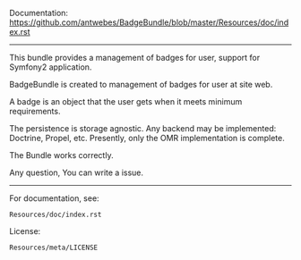 Documentation: https://github.com/antwebes/BadgeBundle/blob/master/Resources/doc/index.rst


---

This bundle provides a management of badges for user, support for Symfony2 application.

BadgeBundle is created to management of badges for user at site web.

A badge is an object that the user gets when it meets minimum requirements.

The persistence is storage agnostic. Any backend may be implemented: Doctrine, Propel, etc.
Presently, only the OMR implementation is complete.

The Bundle works correctly. 

Any question, You can write a issue.

---

For documentation, see:

    Resources/doc/index.rst

License:

    Resources/meta/LICENSE
